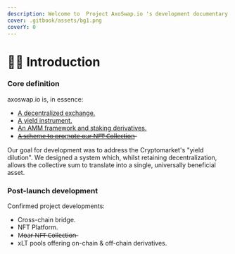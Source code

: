 ```yaml
---
description: Welcome to  Project AxoSwap.io 's development documentary
cover: .gitbook/assets/bg1.png
coverY: 0
---
```


# 👩🏫 Introduction

### Core definition

axoswap.io is, in essence:

* [A decentralized exchange.](overall-documentation/swap.md)
* [A yield instrument.](overall-documentation/xolotl.md)
* [An AMM framework and staking derivatives.](overall-documentation/liquid-and-liquid-pool.md)
* [A̶ ̶s̶c̶h̶e̶m̶e̶ ̶t̶o̶ ̶p̶r̶o̶m̶o̶t̶e̶ ̶o̶u̶r̶ ̶N̶F̶T̶ ̶C̶o̶l̶l̶e̶c̶t̶i̶o̶n̶](overall-documentation/nft-collection.md)

Our goal for development was to address the Cryptomarket's "yield dilution". We designed a system which, whilst retaining decentralization, allows the collective sum to translate into a single, universally beneficial asset.&#x20;

### Post-launch development

Confirmed project developments:

* Cross-chain bridge.
* NFT Platform.
* M̶o̶a̶r̶ ̶N̶F̶T̶ ̶C̶o̶l̶l̶e̶c̶t̶i̶o̶n̶
* xLT pools offering on-chain & off-chain derivatives.

